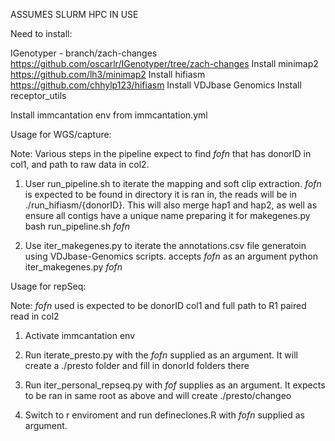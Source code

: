 ASSUMES SLURM HPC IN USE

Need to install:

IGenotyper - branch/zach-changes
	https://github.com/oscarlr/IGenotyper/tree/zach-changes
Install minimap2
	https://github.com/lh3/minimap2
Install hifiasm
	https://github.com/chhylp123/hifiasm
Install VDJbase Genomics
Install receptor_utils

Install immcantation env from immcantation.yml


Usage for WGS/capture:

Note: Various steps in the pipeline expect to find *fofn* that has donorID in col1, and path to raw data in col2.

1. User run_pipeline.sh to iterate the mapping and soft clip extraction. *fofn* is expected to be found in directory it is ran in, the reads will be in ./run_hifiasm/{donorID}. This will also merge hap1 and hap2, as well as ensure all contigs have a unique name preparing it for makegenes.py
	bash run_pipeline.sh *fofn*
	
2. Use iter_makegenes.py to iterate the annotations.csv file generatoin using VDJbase-Genomics scripts. accepts *fofn* as an argument
	python iter_makegenes.py *fofn*



Usage for repSeq:

Note: *fofn* used is expected to be donorID col1 and full path to R1 paired read in col2

1. Activate immcantation env

2. Run iterate_presto.py with the *fofn* supplied as an argument. It will create a ./presto folder and fill in donorId folders there

3. Run iter_personal_repseq.py with *fof* supplies as an argument. It expects to be ran in same root as above and will create ./presto/changeo

4. Switch to r enviroment and run defineclones.R with *fofn* supplied as argument. 
